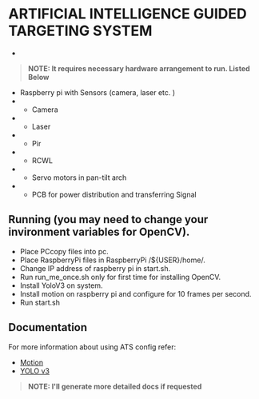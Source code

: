 # ARTIFICIAL INTELLIGENCE GUIDED TARGETING SYSTEM
-

> **NOTE: It requires necessary hardware arrangement to run. Listed Below**
- Raspberry pi with Sensors (camera, laser etc. )
- - Camera
- - Laser
- - Pir 
- - RCWL
- - Servo motors in pan-tilt arch
- - PCB for power distribution and transferring Signal



## Running (you may need to change your invironment variables for OpenCV).
- Place PCcopy files into pc.
- Place RaspberryPi files in RaspberryPi /${USER}/home/.
- Change IP address of raspberry pi in start.sh.
- Run run_me_once.sh only for first time for installing OpenCV.
- Install YoloV3 on system.
- Install motion on raspberry pi and configure for 10 frames per second.
- Run start.sh


## Documentation

For more information about using ATS config refer:

- [Motion](https://github.com/Motion-Project/motion)
- [YOLO v3](https://pjreddie.com/darknet/yolo/)


> **NOTE: I'll generate more detailed docs if requested**
